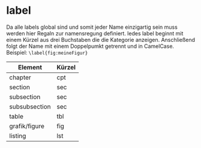 
# label
Da alle labels global sind und somit jeder Name einzigartig sein muss werden hier Regaln zur namensregung definiert.
ledes label beginnt mit einem Kürzel aus drei Buchstaben die die Kategorie anzeigen. Anschließend folgt der Name mit 
einem Doppelpumkt getrennt und in CamelCase.
Beispiel: ````\label{fig:meineFigur}````

| Element       | Kürzel |
|---------------|-----|
| chapter       | cpt |
| section       | sec |
| subsection    | sec |
| subsubsection | sec |
| table         | tbl |
| grafik/figure | fig |
| listing       | lst |